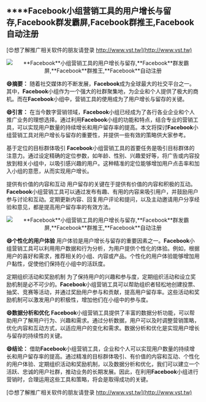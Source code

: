 ## ****Facebook**小组营销工具的用户增长与留存,**Facebook**群发霸屏,**Facebook**群推王,**Facebook**自动注册**

[😍想了解推广相关软件的朋友请登录 http://www.vst.tw](http://www.vst.tw)

 <center><img src="https://vst.tw/MP4/tuiguang/png/1.png" alt="**Facebook**小组营销工具的用户增长与留存,**Facebook**群发霸屏,**Facebook**群推王,**Facebook**自动注册"></center>

**😄摘要：**
随着社交媒体的不断发展，**Facebook**成为全球最大的社交平台之一。其中，**Facebook**小组作为一个强大的社群聚集地，为企业和个人提供了极大的商机。而在**Facebook**小组中，营销工具的使用成为了用户增长与留存的关键。

**😄引言：**
在当今数字营销领域，**Facebook**小组已经成为了各行各业企业和个人推广业务的理想选择。通过利用**Facebook**小组的功能和特点，结合专业的营销工具，可以实现用户数量的持续增长和用户留存率的提高。本文将探讨**Facebook**小组营销工具对用户增长与留存的重要性，并提供一些有效的策略供大家参考。

基于定位的目标群体吸引
**Facebook**小组营销工具的首要任务是吸引目标群体的注意力。通过设定精确的定位参数，如年龄、性别、兴趣爱好等，将广告或内容投放到相关小组中，以吸引感兴趣的用户。这种精准的定位能够增加用户点击率和加入小组的意愿，从而实现用户增长。

提供有价值的内容和互动
用户留存的关键在于提供有价值的内容和积极的互动。**Facebook**小组营销工具可以通过发布有趣、有用的内容来吸引用户，并鼓励用户参与讨论和互动。定期更新内容、回复用户评论和提问，以及主动邀请用户分享经验和意见，都是提高用户留存率的有效方法。

 <center><img src="https://vst.tw/MP4/tuiguang/png/6.png" alt="**Facebook**小组营销工具的用户增长与留存,**Facebook**群发霸屏,**Facebook**群推王,**Facebook**自动注册"></center>

**😄个性化的用户体验**
用户体验是用户增长与留存的重要因素之一。**Facebook**小组营销工具可以利用用户数据和行为分析，为用户提供个性化的体验。例如，根据用户的喜好和需求，推荐相关的小组、内容或产品。个性化的用户体验能够增加用户黏性，促使他们保持在小组中的活跃度。

定期组织活动和奖励机制
为了保持用户的兴趣和参与度，定期组织活动和设立奖励机制是必不可少的。**Facebook**小组营销工具可以帮助组织者轻松地创建投票、抽奖、竞赛等活动，并通过奖励用户参与和贡献，提高用户留存率。这些活动和奖励机制可以激发用户的积极性，增加他们在小组中的参与度。

**😄数据分析和优化**
**Facebook**小组营销工具提供了丰富的数据分析功能，可以帮助用户了解用户行为、兴趣和需求。通过分析数据，用户可以及时调整营销策略，优化内容和互动方式，以适应用户的变化和需求。数据分析和优化是实现用户增长与留存的持续性的关键。

**😄结论：**
借助**Facebook**小组营销工具，企业和个人可以实现用户数量的持续增长和用户留存率的提高。通过精准的目标群体吸引、有价值的内容和互动、个性化的用户体验、定期组织活动和奖励机制，以及数据分析和优化，我们可以建立一个活跃、忠诚的用户社群，推动业务的长期发展。因此，在利用**Facebook**小组进行营销时，合理运用这些工具和策略，将会是取得成功的关键。

[😍想了解推广相关软件的朋友请登录 http://www.vst.tw](http://www.vst.tw)



